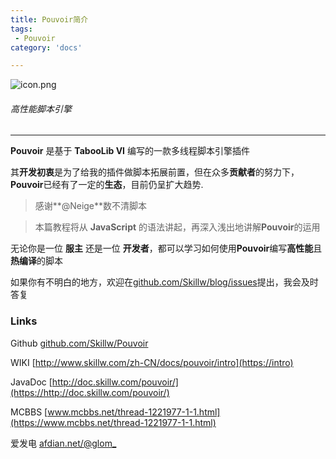 ```yaml
---
title: Pouvoir简介
tags:
 - Pouvoir
category: 'docs'

---
```


![icon.png](/assets/docs/pouvoir/icon.png)

###### 高性能脚本引擎

---

**Pouvoir** 是基于 **TabooLib VI** 编写的一款多线程脚本引擎插件

<!-- 你完全可以向Pouvoir添加你喜欢脚本语言引擎，前提是它实现了jsr223标准。 -->

其**开发初衷**是为了给我的插件做脚本拓展前置，但在众多**贡献者**的努力下，**Pouvoir**已经有了一定的**生态**，目前仍呈扩大趋势.

> 感谢**@Neige**数不清脚本

> 本篇教程将从 **JavaScript** 的语法讲起，再深入浅出地讲解**Pouvoir**的运用

无论你是一位 **服主** 还是一位 **开发者**，都可以学习如何使用**Pouvoir**编写**高性能**且**热编译**的脚本

如果你有不明白的地方，欢迎在[github.com/Skillw/blog/issues](https://github.com/Skillw/Skillw/issues)提出，我会及时答复

### Links

Github [github.com/Skillw/Pouvoir](https://github.com/Skillw/Pouvoir)

WIKI [http://www.skillw.com/zh-CN/docs/pouvoir/intro](https://intro)

JavaDoc [http://doc.skillw.com/pouvoir/](https://http://doc.skillw.com/pouvoir/)

MCBBS [www.mcbbs.net/thread-1221977-1-1.html](https://www.mcbbs.net/thread-1221977-1-1.html)

爱发电 [afdian.net/@glom\_](https://afdian.net/@glom_)
